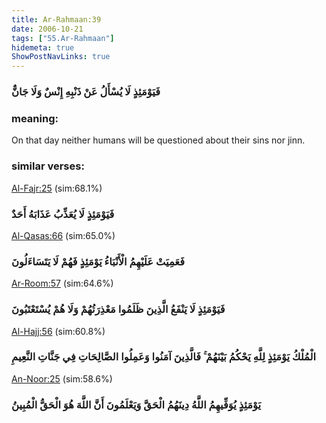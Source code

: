 ```yaml
---
title: Ar-Rahmaan:39
date: 2006-10-21
tags: ["55.Ar-Rahmaan"]
hidemeta: true 
ShowPostNavLinks: true 
---
```

### فَيَوْمَئِذٍ لَا يُسْأَلُ عَنْ ذَنْبِهِ إِنْسٌ وَلَا جَانٌّ
### meaning: 
On that day neither humans will be questioned about their sins nor jinn.
### similar verses: 

[Al-Fajr:25](/89/25) (sim:68.1%)

### فَيَوْمَئِذٍ لَا يُعَذِّبُ عَذَابَهُ أَحَدٌ

[Al-Qasas:66](/28/66) (sim:65.0%)

### فَعَمِيَتْ عَلَيْهِمُ الْأَنْبَاءُ يَوْمَئِذٍ فَهُمْ لَا يَتَسَاءَلُونَ

[Ar-Room:57](/30/57) (sim:64.6%)

### فَيَوْمَئِذٍ لَا يَنْفَعُ الَّذِينَ ظَلَمُوا مَعْذِرَتُهُمْ وَلَا هُمْ يُسْتَعْتَبُونَ

[Al-Hajj:56](/22/56) (sim:60.8%)

### الْمُلْكُ يَوْمَئِذٍ لِلَّهِ يَحْكُمُ بَيْنَهُمْ ۚ فَالَّذِينَ آمَنُوا وَعَمِلُوا الصَّالِحَاتِ فِي جَنَّاتِ النَّعِيمِ

[An-Noor:25](/24/25) (sim:58.6%)

### يَوْمَئِذٍ يُوَفِّيهِمُ اللَّهُ دِينَهُمُ الْحَقَّ وَيَعْلَمُونَ أَنَّ اللَّهَ هُوَ الْحَقُّ الْمُبِينُ
